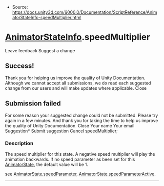 * Source: https://docs.unity3d.com/6000.0/Documentation/ScriptReference/AnimatorStateInfo-speedMultiplier.html

#  [AnimatorStateInfo](https://docs.unity3d.com/6000.0/Documentation/ScriptReference/AnimatorStateInfo.html).speedMultiplier
Leave feedback
Suggest a change
## Success!
Thank you for helping us improve the quality of Unity Documentation. Although we cannot accept all submissions, we do read each suggested change from our users and will make updates where applicable.
Close
## Submission failed
For some reason your suggested change could not be submitted. Please <a>try again</a> in a few minutes. And thank you for taking the time to help us improve the quality of Unity Documentation.
Close
Your name Your email Suggestion* Submit suggestion
Cancel
speedMultiplier; 
### Description
The speed multiplier for this state.
A negative speed multiplier will play the animation backwards. If no speed parameter as been set for this [AnimatorState](https://docs.unity3d.com/6000.0/Documentation/ScriptReference/Animations.AnimatorState.html), the default value will be 1.  
  
see [AnimatorState.speedParameter](https://docs.unity3d.com/6000.0/Documentation/ScriptReference/Animations.AnimatorState-speedParameter.html), [AnimatorState.speedParameterActive](https://docs.unity3d.com/6000.0/Documentation/ScriptReference/Animations.AnimatorState-speedParameterActive.html).
* * *
